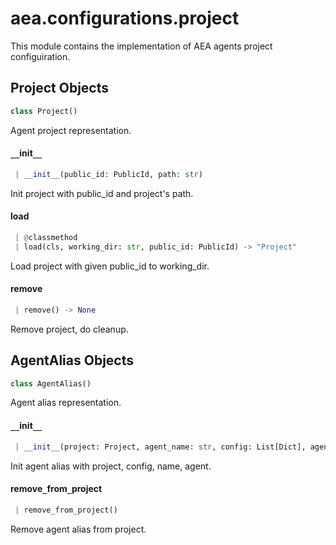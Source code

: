 <a name="aea.configurations.project"></a>
# aea.configurations.project

This module contains the implementation of AEA agents project configuiration.

<a name="aea.configurations.project.Project"></a>
## Project Objects

```python
class Project()
```

Agent project representation.

<a name="aea.configurations.project.Project.__init__"></a>
#### `__`init`__`

```python
 | __init__(public_id: PublicId, path: str)
```

Init project with public_id and project's path.

<a name="aea.configurations.project.Project.load"></a>
#### load

```python
 | @classmethod
 | load(cls, working_dir: str, public_id: PublicId) -> "Project"
```

Load project with given public_id to working_dir.

<a name="aea.configurations.project.Project.remove"></a>
#### remove

```python
 | remove() -> None
```

Remove project, do cleanup.

<a name="aea.configurations.project.AgentAlias"></a>
## AgentAlias Objects

```python
class AgentAlias()
```

Agent alias representation.

<a name="aea.configurations.project.AgentAlias.__init__"></a>
#### `__`init`__`

```python
 | __init__(project: Project, agent_name: str, config: List[Dict], agent: AEA)
```

Init agent alias with project, config, name, agent.

<a name="aea.configurations.project.AgentAlias.remove_from_project"></a>
#### remove`_`from`_`project

```python
 | remove_from_project()
```

Remove agent alias from project.

